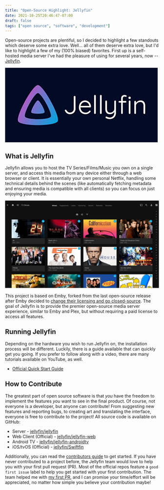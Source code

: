 ```yaml
---
title: "Open-Source Highlight: Jellyfin"
date: 2021-10-25T20:46:47-07:00
draft: false
tags: ["open source", "software", "development"]
---
```


Open-source projects are plentiful, so I decided to highlight a few standouts which deserve some extra love. Well... all of them deserve extra love, but I'd like to highlight a few of my (100% biased) favorites. First up is a self-hosted media server I've had the pleasure of using for several years, now -- [Jellyfin](https://jellyfin.org/).

![Jellyfin logo](images/jellyfin-logo.jpg)

## What is Jellyfin
Jellyfin allows you to host the TV Series/Films/Music you own on a single server, and access this media from any device either through a web browser or client. It is essentially your own personal Netflix, handling some technical details behind the scenes (like automatically fetching metadata and ensuring media is compatible with all clients) so you can focus on just enjoying your media.

![Jellyfin Web Interface](images/jellyfin-screenshot.png)

This project is based on Emby, forked from the last open-source release after Emby decided to [change their licensing and go closed-source](http://web.archive.org/web/20181212104719/https://github.com/MediaBrowser/Emby/issues/3479). The goal of Jellyfin is to provide the premier open-source media server experience, similar to Emby and Plex, but without requiring a paid license to access all features.

## Running Jellyfin
Depending on the hardware you wish to run Jellyfin on, the installation process will be different. Luckily, there is a guide available that can quickly get you going. If you prefer to follow along with a video, there are many tutorials available on YouTube, as well.

* [Official Quick Start Guide](https://jellyfin.org/docs/general/quick-start.html)

## How to Contribute
The greatest part of open source software is that *you* have the freedom to implement the features *you* want to see in the final product. Of course, not everyone is a developer, but anyone can contribute! From suggesting new features and reporting bugs, to creating art and translating the interface, everyone is free to contribute to the project! All source code is available on GitHub: 
* Server - [jellyfin/jellyfin](https://github.com/jellyfin/jellyfin)
* Web Client (Official) - [jellyfin/jellyfin-web](https://github.com/jellyfin/jellyfin-web)
* Android TV - [jellyfin/jellyfin-androidtv](https://github.com/jellyfin/jellyfin-androidtv)
* iOS/tvOS (Official) - [jellyfin/Swiftfin](https://github.com/jellyfin/Swiftfin)

Additionally, you can read the [contributors guide](https://jellyfin.org/docs/general/contributing/index.html) to get started. If you have never contributed to a project before, the Jellyfin team would love to help you with your first pull request (PR). Most of the official repos feature a `good first issue` label to help you get started with your first contribution. The team helped me with [my first PR](https://github.com/jellyfin/jellyfin-web/pull/439), and I can promise your time/effort will be appreciated, no matter how simple you believe your contribution maybe!

